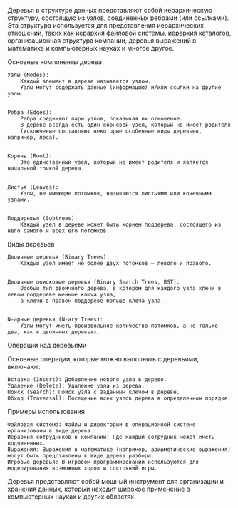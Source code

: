 Деревья в структуре данных представляют собой иерархическую структуру, состоящую из узлов, 
соединенных ребрами (или ссылками). Эта структура используется для представления иерархических отношений, 
таких как иерархия файловой системы, иерархия каталогов, организационная структура компании, 
деревья выражений в математике и компьютерных науках и многое другое.

Основные компоненты дерева

    Узлы (Nodes):
        Каждый элемент в дереве называется узлом.
        Узлы могут содержать данные (информацию) и/или ссылки на другие узлы.


    Ребра (Edges):
        Ребра соединяют пары узлов, показывая их отношение.
        В дереве всегда есть один корневой узел, который не имеет родителя 
        (исключение составляют некоторые особенные виды деревьев, например, леса).


    Корень (Root):
        Это единственный узел, который не имеет родителя и является начальной точкой дерева.


    Листья (Leaves):
        Узлы, не имеющие потомков, называются листьями или конечными узлами.


    Поддеревья (Subtrees):
        Каждый узел в дереве может быть корнем поддерева, состоящего из него самого и всех его потомков.


Виды деревьев

    Двоичные деревья (Binary Trees):
        Каждый узел имеет не более двух потомков — левого и правого.


    Двоичные поисковые деревья (Binary Search Trees, BST):
        Особый тип двоичного дерева, в котором для каждого узла ключи в левом поддереве меньше ключа узла, 
        а ключи в правом поддереве больше ключа узла.


    N-арные деревья (N-ary Trees):
        Узлы могут иметь произвольное количество потомков, а не только два, как в двоичных деревьях.


Операции над деревьями

Основные операции, которые можно выполнять с деревьями, включают:

    Вставка (Insert): Добавление нового узла в дерево.
    Удаление (Delete): Удаление узла из дерева.
    Поиск (Search): Поиск узла с заданным ключом в дереве.
    Обход (Traversal): Посещение всех узлов дерева в определенном порядке.



Примеры использования

    Файловая система: Файлы и директории в операционной системе организованы в виде дерева.
    Иерархия сотрудников в компании: Где каждый сотрудник может иметь подчиненных.
    Выражения: Выражения в математике (например, арифметические выражения) могут быть представлены в виде дерева разбора.
    Игровые деревья: В игровом программировании используются для моделирования возможных ходов и состояний игры.


Деревья представляют собой мощный инструмент для организации и хранения данных, 
который находит широкое применение в компьютерных науках и других областях.
